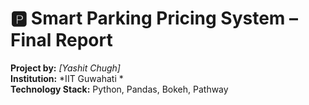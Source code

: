 
# 🅿️ Smart Parking Pricing System – Final Report
**Project by:** *[Yashit Chugh]*  
**Institution:** *IIT Guwahati *  
**Technology Stack:** Python, Pandas, Bokeh, Pathway  
